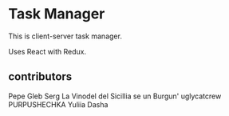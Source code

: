 # Task Manager

This is client-server task manager.

Uses React with Redux.

## contributors
Pepe
Gleb
Serg
La Vinodel del Sicillia se un Burgun'
uglycatcrew
PURPUSHECHKA
Yuliia
Dasha